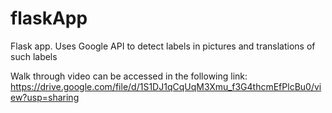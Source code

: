 # flaskApp
Flask app. Uses Google API to detect labels in pictures and translations of such labels

Walk through video can be accessed in the following link:
https://drive.google.com/file/d/1S1DJ1qCqUqM3Xmu_f3G4thcmEfPlcBu0/view?usp=sharing
